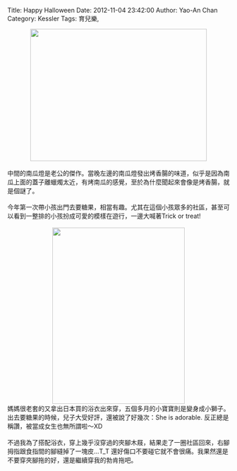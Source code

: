 Title: Happy Halloween
Date: 2012-11-04 23:42:00
Author: Yao-An Chan
Category: Kessler
Tags: 育兒樂, 


<div class='post'>
<div class="separator" style="clear: both; text-align: center;"><a href="http://2.bp.blogspot.com/-2UcrsZBlEek/UJbnh6AGDxI/AAAAAAAAP5Y/2udo2xuRii8/s1600/_1060027.jpg" imageanchor="1" style="margin-left: 1em; margin-right: 1em;"><img border="0" height="300" src="http://2.bp.blogspot.com/-2UcrsZBlEek/UJbnh6AGDxI/AAAAAAAAP5Y/2udo2xuRii8/s400/_1060027.jpg" width="400" /></a></div><br />中間的南瓜燈是老公的傑作。當晚左邊的南瓜燈發出烤香腸的味道，似乎是因為南瓜上面的蓋子離蠟燭太近，有烤南瓜的感覺，至於為什麼聞起來會像是烤香腸，就是個謎了。<br /><br />今年第一次帶小孩出門去要糖果，相當有趣。尤其在這個小孩眾多的社區，甚至可以看到一整排的小孩扮成可愛的模樣在遊行，一邊大喊著Trick or treat!<br /><br /><div class="separator" style="clear: both; text-align: center;"><a href="http://3.bp.blogspot.com/-YkJU9g5b1vw/UJbncuLi4uI/AAAAAAAAP48/iubP3TY8WgU/s1600/_1060009.jpg" imageanchor="1" style="margin-left: 1em; margin-right: 1em;"><img border="0" height="400" src="http://3.bp.blogspot.com/-YkJU9g5b1vw/UJbncuLi4uI/AAAAAAAAP48/iubP3TY8WgU/s400/_1060009.jpg" width="300" /></a></div>媽媽很老套的又拿出日本買的浴衣出來穿，五個多月的小寶寶則是變身成小獅子。出去要糖果的時候，兒子大受好評，還被說了好幾次：She is adorable. 反正總是稱讚，被當成女生也無所謂啦～XD<br /><br />不過我為了搭配浴衣，穿上幾乎沒穿過的夾腳木屐，結果走了一圈社區回來，右腳拇指跟食指間的腳縫掉了一塊皮...T_T 還好傷口不要碰它就不會很痛。我果然還是不要穿夾腳拖的好，還是繼續穿我的勃肯拖吧。</div>
